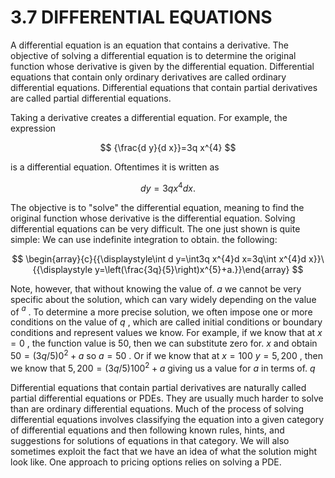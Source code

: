# 3.7 DIFFERENTIAL EQUATIONS

A differential equation is an equation that contains a derivative. The objective of solving a differential equation is to determine the original function whose derivative is given by the differential equation. Differential equations that contain only ordinary derivatives are called ordinary differential equations. Differential equations that contain partial derivatives are called partial differential equations.

Taking a derivative creates a differential equation. For example, the expression

$$
{\frac{d y}{d x}}=3q x^{4}
$$

is a differential equation. Oftentimes it is written as

$$
d y=3q x^{4}d x.
$$

The objective is to "solve" the differential equation, meaning to find the original function whose derivative is the differential equation. Solving differential equations can be very difficult. The one just shown is quite simple: We can use indefinite integration to obtain. the following:

$$
\begin{array}{c}{{\displaystyle\int d y=\int3q x^{4}d x=3q\int x^{4}d x}}\ {{\displaystyle y=\left(\frac{3q}{5}\right)x^{5}+a.}}\end{array}
$$

Note, however, that without knowing the value of. $a$ we cannot be very specific about the solution, which can vary widely depending on the value of $^{a}$ . To determine a more precise solution, we often impose one or more conditions on the value of $q$ , which are called initial conditions or boundary conditions and represent values we know. For example, if we know that at $x=0$ , the function value is 50, then we can substitute zero for. $x$ and obtain $50=(3q/5)0^{2}+a$ so $a=50$ . Or if we know that at $x=100$ $y=5{,}200$ , then we know that $5,200=(3q/5)100^{2}+a$ giving us a value for $a$ in terms of. $q$

Differential equations that contain partial derivatives are naturally called partial differential equations or PDEs. They are usually much harder to solve than are ordinary differential equations. Much of the process of solving differential equations involves classifying the equation into a given category of differential equations and then following known rules, hints, and suggestions for solutions of equations in that category. We will also sometimes exploit the fact that we have an idea of what the solution might look like. One approach to pricing options relies on solving a PDE.
